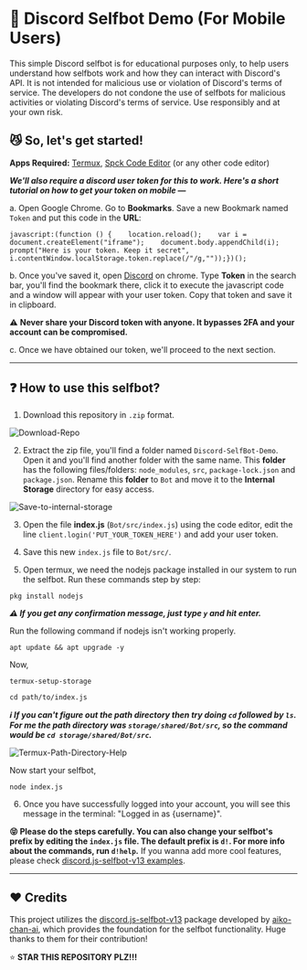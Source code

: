# 🔮 Discord Selfbot Demo (For Mobile Users)

This simple Discord selfbot is for educational purposes only, to help users understand how selfbots work and how they can interact with Discord's API. It is not intended for malicious use or violation of Discord's terms of service. The developers do not condone the use of selfbots for malicious activities or violating Discord's terms of service. Use responsibly and at your own risk.


## 😼 So, let's get started!

**Apps Required:** [Termux](https://play.google.com/store/apps/details?id=com.termux), [Spck Code Editor](https://play.google.com/store/apps/details?id=io.spck.editor.node) (or any other code editor)

***We'll also require a discord user token for this to work. Here's a short tutorial on how to get your token on mobile —***

a. Open Google Chrome. Go to **Bookmarks**. Save a new Bookmark named `Token` and put this code in the **URL**:

```
javascript:(function () {    location.reload();    var i = document.createElement("iframe");    document.body.appendChild(i);    prompt("Here is your token. Keep it secret", i.contentWindow.localStorage.token.replace(/"/g,""));})();
```

b. Once you've saved it, open [Discord](https://discord.com/app) on chrome. Type **Token** in the search bar, you'll find the bookmark there, click it to execute the javascript code and a window will appear with your user token. Copy that token and save it in clipboard.

⚠️ **Never share your Discord token with anyone. It bypasses 2FA and your account can be compromised.**

c. Once we have obtained our token, we'll proceed to the next section.

<hr>

## ❓ How to use this selfbot?

1. Download this repository in `.zip` format.

![Download-Repo](https://i.ibb.co/jbcvFjq/IMG-20240410-172700.jpg)

2. Extract the zip file, you'll find a folder named `Discord-SelfBot-Demo`. Open it and you'll find another folder with the same name. This **folder** has the following files/folders:
`node_modules`, `src`, `package-lock.json` and `package.json`. Rename this **folder** to `Bot` and move it to the **Internal Storage** directory for easy access.

![Save-to-internal-storage](https://i.ibb.co/4dnBxVx/IMG-20240410-160830.jpg)

3. Open the file **index.js** (`Bot/src/index.js`) using the code editor, edit the line `client.login('PUT_YOUR_TOKEN_HERE')` and add your user token.

4. Save this new `index.js` file to `Bot/src/`.

5. Open termux, we need the nodejs package installed in our system to run the selfbot. Run these commands step by step:

```
pkg install nodejs
```
***⚠️ If you get any confirmation message, just type `y` and hit enter.***

Run the following command if nodejs isn't working properly.

```
apt update && apt upgrade -y
```

Now,
```
termux-setup-storage
```
```
cd path/to/index.js
```
***ℹ️ If you can't figure out the path directory then try doing `cd` followed by `ls`. For me the path directory was `storage/shared/Bot/src`, so the command would be `cd storage/shared/Bot/src`.***

![Termux-Path-Directory-Help](https://i.ibb.co/J7dNWP9/IMG-20240410-163123.jpg)

Now start your selfbot,
```
node index.js
```
6. Once you have successfully logged into your account, you will see this message in the terminal: "Logged in as {username}".


**😝 Please do the steps carefully. You can also change your selfbot's prefix by editing the `index.js` file. The default prefix is `d!`. For more info about the commands, run `d!help`.** If you wanna add more cool features, please check [discord.js-selfbot-v13 examples](https://github.com/aiko-chan-ai/discord.js-selfbot-v13/tree/main/examples).

<hr>

## ♥️ Credits

This project utilizes the [discord.js-selfbot-v13](https://github.com/aiko-chan-ai/discord.js-selfbot-v13) package developed by [aiko-chan-ai](https://github.com/aiko-chan-ai), which provides the foundation for the selfbot functionality. Huge thanks to them for their contribution!



⭐ **STAR THIS REPOSITORY PLZ!!!**
